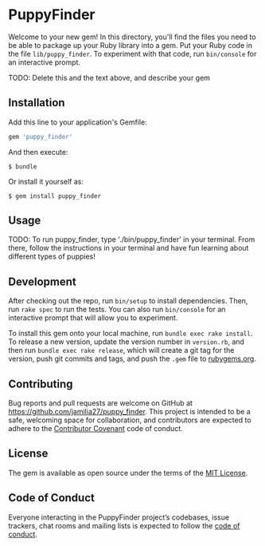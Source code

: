 # PuppyFinder

Welcome to your new gem! In this directory, you'll find the files you need to be able to package up your Ruby library into a gem. Put your Ruby code in the file `lib/puppy_finder`. To experiment with that code, run `bin/console` for an interactive prompt.

TODO: Delete this and the text above, and describe your gem

## Installation

Add this line to your application's Gemfile:

```ruby
gem 'puppy_finder'
```

And then execute:

    $ bundle

Or install it yourself as:

    $ gem install puppy_finder

## Usage

TODO: To run puppy_finder, type './bin/puppy_finder' in your terminal. From there, follow the instructions in your terminal and have fun learning about different types of puppies!

## Development

After checking out the repo, run `bin/setup` to install dependencies. Then, run `rake spec` to run the tests. You can also run `bin/console` for an interactive prompt that will allow you to experiment.

To install this gem onto your local machine, run `bundle exec rake install`. To release a new version, update the version number in `version.rb`, and then run `bundle exec rake release`, which will create a git tag for the version, push git commits and tags, and push the `.gem` file to [rubygems.org](https://rubygems.org).

## Contributing

Bug reports and pull requests are welcome on GitHub at https://github.com/jamilia27/puppy_finder. This project is intended to be a safe, welcoming space for collaboration, and contributors are expected to adhere to the [Contributor Covenant](http://contributor-covenant.org) code of conduct.

## License

The gem is available as open source under the terms of the [MIT License](https://opensource.org/licenses/MIT).

## Code of Conduct

Everyone interacting in the PuppyFinder project’s codebases, issue trackers, chat rooms and mailing lists is expected to follow the [code of conduct](https://github.com/[USERNAME]/puppy_finder/blob/master/CODE_OF_CONDUCT.md).
